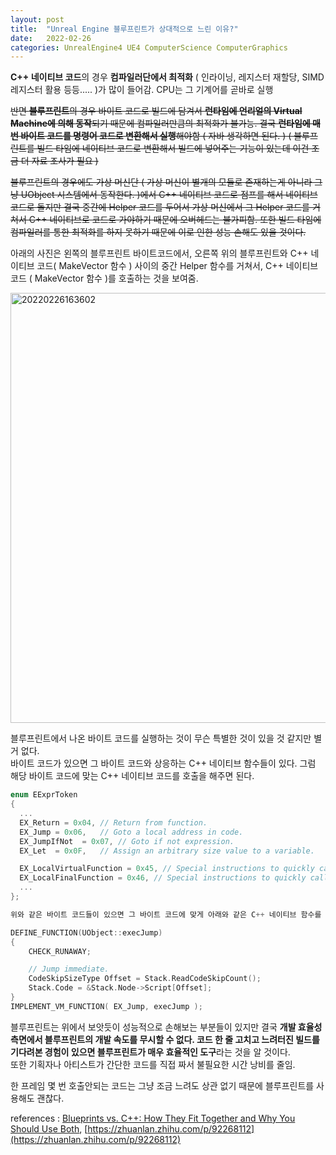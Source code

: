 ```yaml
---
layout: post
title:  "Unreal Engine 블루프린트가 상대적으로 느린 이유?"
date:   2022-02-26
categories: UnrealEngine4 UE4 ComputerScience ComputerGraphics
---
```


**C++ 네이티브 코드**의 경우 **컴파일러단에서 최적화** ( 인라이닝, 레지스터 재할당, SIMD 레지스터 활용 등등..... )가 많이 들어감. CPU는 그 기계어를 곧바로 실행          

~~반면 **블루프린트**의 경우 바이트 코드로 빌드에 담겨서 **런타임에 언리얼의 Virtual Machine에 의해 동작**되기 때문에 컴파일러만큼의 최적화가 불가능. 결국 **런타임에 매번 바이트 코드를 명령어 코드로 변환해서 실행**해야함 ( 자바 생각하면 된다. ) ( 블루프린트를 빌드 타임에 네이티브 코드로 변환해서 빌드에 넣어주는 기능이 있는데 이건 조금 더 자료 조사가 필요 )~~                   

~~블루프린트의 경우에도 가상 머신단 ( 가상 머신이 별개의 모듈로 존재하는게 아니라 그냥 UObject 시스템에서 동작한다. )에서 C++ 네이티브 코드로 점프를 해서 네이티브 코드로 돌지만 결국 중간에 Helper 코드를 두어서 가상 머신에서 그 Helper 코드를 거쳐서 C++ 네이티브로 코드로 가야하기 때문에 오버헤드는 불가피함. 또한 빌드 타임에 컴파일러를 통한 최적화를 하지 못하기 때문에 이로 인한 성능 손해도 있을 것이다.~~                        

아래의 사진은 왼쪽의 블루프린트 바이트코드에서, 오른쪽 위의 블루프린트와 C++ 네이티브 코드( MakeVector 함수 ) 사이의 중간 Helper 함수를 거쳐서, C++ 네이티브 코드 ( MakeVector 함수 )를 호출하는 것을 보여줌.                

<img width="688" alt="20220226163602" src="https://user-images.githubusercontent.com/33873804/155834652-ccf44fe9-10db-45c3-a45d-d9c4d7dab530.png">           

블루프린트에서 나온 바이트 코드를 실행하는 것이 무슨 특별한 것이 있을 것 같지만 별거 없다.             
바이트 코드가 있으면 그 바이트 코드와 상응하는 C++ 네이티브 함수들이 있다. 그럼 해당 바이트 코드에 맞는 C++ 네이티브 코드를 호출을 해주면 된다.           

```cpp
enum EExprToken
{
  ...
  EX_Return = 0x04, // Return from function.
  EX_Jump = 0x06,   // Goto a local address in code.
  EX_JumpIfNot  = 0x07, // Goto if not expression.
  EX_Let  = 0x0F,   // Assign an arbitrary size value to a variable.

  EX_LocalVirtualFunction = 0x45, // Special instructions to quickly call a virtual function that we know is going to run only locally
  EX_LocalFinalFunction = 0x46, // Special instructions to quickly call a final function that we know is going to run only locally
  ...
};

위와 같은 바이트 코드들이 있으면 그 바이트 코드에 맞게 아래와 같은 C++ 네이티브 함수를 호출한다.

DEFINE_FUNCTION(UObject::execJump)
{
    CHECK_RUNAWAY;

    // Jump immediate.
    CodeSkipSizeType Offset = Stack.ReadCodeSkipCount();
    Stack.Code = &Stack.Node->Script[Offset];
}
IMPLEMENT_VM_FUNCTION( EX_Jump, execJump );
```

블루프린트는 위에서 보앗듯이 성능적으로 손해보는 부분들이 있지만 결국 **개발 효율성 측면에서 블루프린트의 개발 속도를 무시할 수 없다. 코드 한 줄 고치고 느려터진 빌드를 기다려본 경험이 있으면 블루프린트가 매우 효율적인 도구**라는 것을 알 것이다.                
또한 기획자나 아티스트가 간단한 코드를 직접 짜서 불필요한 시간 낭비를 줄임.                 
                    
한 프레임 몇 번 호출안되는 코드는 그냥 조금 느려도 상관 없기 때문에 블루프린트를 사용해도 괜찮다.                           

references : [Blueprints vs. C++: How They Fit Together and Why You Should Use Both](https://youtu.be/VMZftEVDuCE), [https://zhuanlan.zhihu.com/p/92268112](https://zhuanlan.zhihu.com/p/92268112)              
